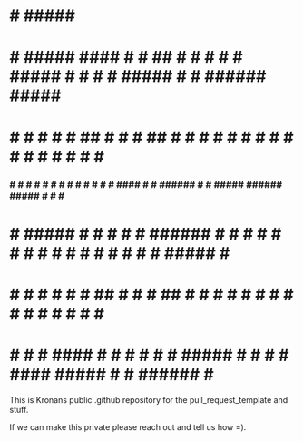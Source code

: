  #    #                                        #####                                  ######                       
 #   #  #####   ####  #    #   ##   #    #    #     # # ##### #    # #    # #####     #     # ###### #####   ####  
 #  #   #    # #    # ##   #  #  #  ##   #    #       #   #   #    # #    # #    #    #     # #      #    # #    # 
 ###    #    # #    # # #  # #    # # #  #    #  #### #   #   ###### #    # #####     ######  #####  #    # #    # 
 #  #   #####  #    # #  # # ###### #  # #    #     # #   #   #    # #    # #    #    #   #   #      #####  #    # 
 #   #  #   #  #    # #   ## #    # #   ##    #     # #   #   #    # #    # #    #    #    #  #      #      #    # 
 #    # #    #  ####  #    # #    # #    #     #####  #   #   #    #  ####  #####     #     # ###### #       ####  
                                                                                                                   

This is Kronans public .github repository for the pull_request_template and stuff.

If we can make this private please reach out and tell us how =).